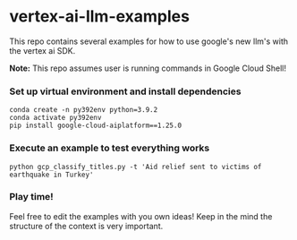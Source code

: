 # vertex-ai-llm-examples
This repo contains several examples for how to use google's new llm's with the vertex ai SDK.

**Note:** This repo assumes user is running commands in Google Cloud Shell!

### Set up virtual environment and install dependencies
```
conda create -n py392env python=3.9.2
conda activate py392env
pip install google-cloud-aiplatform==1.25.0
```

### Execute an example to test everything works
```
python gcp_classify_titles.py -t 'Aid relief sent to victims of earthquake in Turkey'
```

### Play time!
Feel free to edit the examples with you own ideas! Keep in the mind the structure of the context is very important. 
